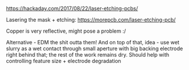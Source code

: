 https://hackaday.com/2017/08/22/laser-etching-pcbs/

Lasering the mask + etching:
https://morepcb.com/laser-etching-pcb/

Copper is very reflective, might pose a problem :/

Alternative - EDM the shit outta them!
And on top of that, idea - use wet slurry as a wet contact through small aperture with big backing electrode right behind that; the rest of the work remains dry. Should help with controlling feature size + electrode degradation